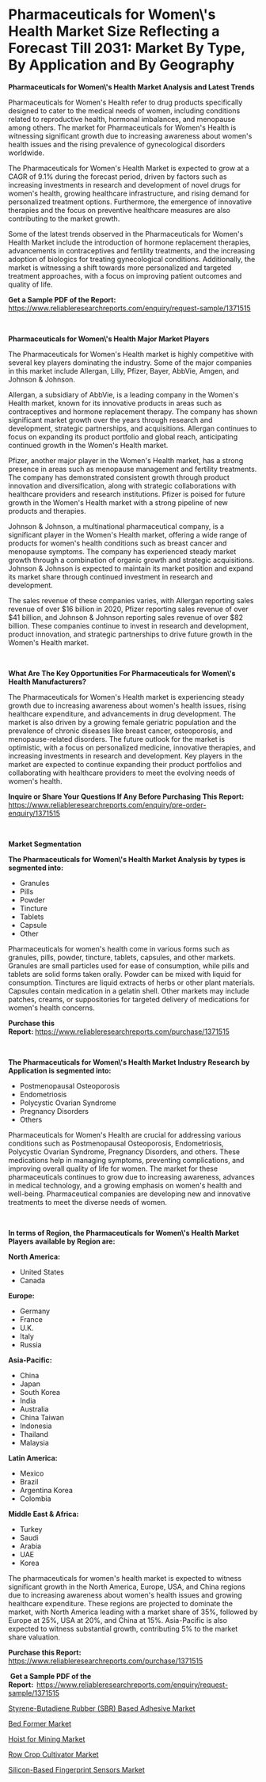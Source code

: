 <p><h1>Pharmaceuticals for Women\'s Health Market Size Reflecting a Forecast Till 2031: Market By Type, By Application and By Geography</h1></p><p><strong>Pharmaceuticals for Women\'s Health Market Analysis and Latest Trends</strong></p>
<p><p>Pharmaceuticals for Women's Health refer to drug products specifically designed to cater to the medical needs of women, including conditions related to reproductive health, hormonal imbalances, and menopause among others. The market for Pharmaceuticals for Women's Health is witnessing significant growth due to increasing awareness about women's health issues and the rising prevalence of gynecological disorders worldwide.</p><p>The Pharmaceuticals for Women's Health Market is expected to grow at a CAGR of 9.1% during the forecast period, driven by factors such as increasing investments in research and development of novel drugs for women's health, growing healthcare infrastructure, and rising demand for personalized treatment options. Furthermore, the emergence of innovative therapies and the focus on preventive healthcare measures are also contributing to the market growth.</p><p>Some of the latest trends observed in the Pharmaceuticals for Women's Health Market include the introduction of hormone replacement therapies, advancements in contraceptives and fertility treatments, and the increasing adoption of biologics for treating gynecological conditions. Additionally, the market is witnessing a shift towards more personalized and targeted treatment approaches, with a focus on improving patient outcomes and quality of life.</p></p>
<p><strong>Get a Sample PDF of the Report:&nbsp;</strong> <a href="https://www.reliableresearchreports.com/enquiry/request-sample/1371515">https://www.reliableresearchreports.com/enquiry/request-sample/1371515</a></p>
<p>&nbsp;</p>
<p><strong>Pharmaceuticals for Women\'s Health Major Market Players</strong></p>
<p><p>The Pharmaceuticals for Women's Health market is highly competitive with several key players dominating the industry. Some of the major companies in this market include Allergan, Lilly, Pfizer, Bayer, AbbVie, Amgen, and Johnson & Johnson. </p><p>Allergan, a subsidiary of AbbVie, is a leading company in the Women's Health market, known for its innovative products in areas such as contraceptives and hormone replacement therapy. The company has shown significant market growth over the years through research and development, strategic partnerships, and acquisitions. Allergan continues to focus on expanding its product portfolio and global reach, anticipating continued growth in the Women's Health market.</p><p>Pfizer, another major player in the Women's Health market, has a strong presence in areas such as menopause management and fertility treatments. The company has demonstrated consistent growth through product innovation and diversification, along with strategic collaborations with healthcare providers and research institutions. Pfizer is poised for future growth in the Women's Health market with a strong pipeline of new products and therapies.</p><p>Johnson & Johnson, a multinational pharmaceutical company, is a significant player in the Women's Health market, offering a wide range of products for women's health conditions such as breast cancer and menopause symptoms. The company has experienced steady market growth through a combination of organic growth and strategic acquisitions. Johnson & Johnson is expected to maintain its market position and expand its market share through continued investment in research and development.</p><p>The sales revenue of these companies varies, with Allergan reporting sales revenue of over $16 billion in 2020, Pfizer reporting sales revenue of over $41 billion, and Johnson & Johnson reporting sales revenue of over $82 billion. These companies continue to invest in research and development, product innovation, and strategic partnerships to drive future growth in the Women's Health market.</p></p>
<p>&nbsp;</p>
<p><strong>What Are The Key Opportunities For Pharmaceuticals for Women\'s Health Manufacturers?</strong></p>
<p><p>The Pharmaceuticals for Women's Health market is experiencing steady growth due to increasing awareness about women's health issues, rising healthcare expenditure, and advancements in drug development. The market is also driven by a growing female geriatric population and the prevalence of chronic diseases like breast cancer, osteoporosis, and menopause-related disorders. The future outlook for the market is optimistic, with a focus on personalized medicine, innovative therapies, and increasing investments in research and development. Key players in the market are expected to continue expanding their product portfolios and collaborating with healthcare providers to meet the evolving needs of women's health.</p></p>
<p><strong>Inquire or Share Your Questions If Any Before Purchasing This Report:</strong> <a href="https://www.reliableresearchreports.com/enquiry/pre-order-enquiry/1371515">https://www.reliableresearchreports.com/enquiry/pre-order-enquiry/1371515</a></p>
<p>&nbsp;</p>
<p><strong>Market Segmentation</strong></p>
<p><strong>The Pharmaceuticals for Women\'s Health Market Analysis by types is segmented into:</strong></p>
<p><ul><li>Granules</li><li>Pills</li><li>Powder</li><li>Tincture</li><li>Tablets</li><li>Capsule</li><li>Other</li></ul></p>
<p><p>Pharmaceuticals for women's health come in various forms such as granules, pills, powder, tincture, tablets, capsules, and other markets. Granules are small particles used for ease of consumption, while pills and tablets are solid forms taken orally. Powder can be mixed with liquid for consumption. Tinctures are liquid extracts of herbs or other plant materials. Capsules contain medication in a gelatin shell. Other markets may include patches, creams, or suppositories for targeted delivery of medications for women's health concerns.</p></p>
<p><strong>Purchase this Report:&nbsp;</strong><a href="https://www.reliableresearchreports.com/purchase/1371515">https://www.reliableresearchreports.com/purchase/1371515</a></p>
<p>&nbsp;</p>
<p><strong>The Pharmaceuticals for Women\'s Health Market Industry Research by Application is segmented into:</strong></p>
<p><ul><li>Postmenopausal Osteoporosis</li><li>Endometriosis</li><li>Polycystic Ovarian Syndrome</li><li>Pregnancy Disorders</li><li>Others</li></ul></p>
<p><p>Pharmaceuticals for Women's Health are crucial for addressing various conditions such as Postmenopausal Osteoporosis, Endometriosis, Polycystic Ovarian Syndrome, Pregnancy Disorders, and others. These medications help in managing symptoms, preventing complications, and improving overall quality of life for women. The market for these pharmaceuticals continues to grow due to increasing awareness, advances in medical technology, and a growing emphasis on women's health and well-being. Pharmaceutical companies are developing new and innovative treatments to meet the diverse needs of women.</p></p>
<p>&nbsp;</p>
<p><strong>In terms of Region, the Pharmaceuticals for Women\'s Health Market Players available by Region are:</strong></p>
<p>
    <p> <strong> North America: </strong>
        <ul>
            <li>United States</li>
            <li>Canada</li>
        </ul>
        </p> 
    <p> <strong> Europe: </strong>
        <ul>
            <li>Germany</li>
            <li>France</li>
            <li>U.K.</li>
            <li>Italy</li>
            <li>Russia</li>
        </ul>
        </p> 
    <p> <strong> Asia-Pacific: </strong>
        <ul>
            <li>China</li>
            <li>Japan</li>
            <li>South Korea</li>
            <li>India</li>
            <li>Australia</li>
            <li>China Taiwan</li>
            <li>Indonesia</li>
            <li>Thailand</li>
            <li>Malaysia</li>
        </ul>
        </p> 
    <p> <strong> Latin America: </strong>
        <ul>
            <li>Mexico</li>
            <li>Brazil</li>
            <li>Argentina Korea</li>
            <li>Colombia</li>
        </ul>
        </p> 
    <p> <strong> Middle East & Africa: </strong>
        <ul>
            <li>Turkey</li>
            <li>Saudi</li>
            <li>Arabia</li>
            <li>UAE</li>
            <li>Korea</li>
        </ul>
    </p>
    </p>
<p><p>The pharmaceuticals for women's health market is expected to witness significant growth in the North America, Europe, USA, and China regions due to increasing awareness about women's health issues and growing healthcare expenditure. These regions are projected to dominate the market, with North America leading with a market share of 35%, followed by Europe at 25%, USA at 20%, and China at 15%. Asia-Pacific is also expected to witness substantial growth, contributing 5% to the market share valuation.</p></p>
<p><strong>Purchase this Report: </strong><a href="https://www.reliableresearchreports.com/purchase/1371515">https://www.reliableresearchreports.com/purchase/1371515</a></p>
<p>&nbsp;<strong>Get a Sample PDF of the Report:&nbsp;&nbsp;</strong><a href="https://www.reliableresearchreports.com/enquiry/request-sample/1371515">https://www.reliableresearchreports.com/enquiry/request-sample/1371515</a></p>
<p><strong></strong></p>
<p><p><a href="https://github.com/lababdou/Market-Research-Report-List-1/blob/main/styrene-butadiene-rubber-sbr-based-adhesive-market.md">Styrene-Butadiene Rubber (SBR) Based Adhesive Market</a></p><p><a href="https://issuu.com/reportprime-2/docs/bed-former-market-size-2030.pptx">Bed Former Market</a></p><p><a href="https://github.com/rahu1503/Market-Research-Report-List-2/blob/main/hoist-for-mining-market.md">Hoist for Mining Market</a></p><p><a href="https://issuu.com/reportprime-2/docs/row-crop-cultivator-market-size-2030.pptx">Row Crop Cultivator Market</a></p><p><a href="https://github.com/Chiragrp22/Market-Research-Report-List-3/blob/main/silicon-based-fingerprint-sensors-market.md">Silicon-Based Fingerprint Sensors Market</a></p></p>